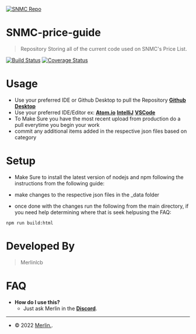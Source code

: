 <a href="https://serverninja.xyz"><img src="https://icons.iconarchive.com/icons/chrisl21/minecraft/128/3D-Mycelium-icon.png" title="SNMC Repo/Configs" alt="SNMC Repo"></a>

# SNMC-price-guide

> Repository Storing all of the current code used on SNMC's Price List.

[![Build Status](http://img.shields.io/travis/badges/badgerbadgerbadger.svg?style=flat-square)](https://travis-ci.org/badges/badgerbadgerbadger) [![Coverage Status](http://img.shields.io/coveralls/badges/badgerbadgerbadger.svg?style=flat-square)](https://coveralls.io/r/badges/badgerbadgerbadger)

# Usage

- Use your preferred IDE or Github Desktop to pull the Repository <a href="https://desktop.github.com/" target="_blank">**Github Desktop**</a>
- Use your preferred IDE/Editor ex: <a href="https://atom.io/" target="_blank">**Atom.io**</a> <a href="https://www.jetbrains.com/idea/" target="_blank">**IntelliJ**</a> <a href="https://code.visualstudio.com/" target="_blank">**VSCode**</a>
- To Make Sure you have the most recent upload from production do a pull everytime you begin your work
- commit any additional items added in the respective json files based on category

# Setup

- Make Sure to install the latest version of nodejs and npm following the instructions from the following guide:

- make changes to the respective json files in the \_data folder

- once done with the changes run the following from the main directory, if you need help determining where that is seek helpusing the FAQ:

```shell
npm run build:html
```

# Developed By

> Merlinlcb

# FAQ

- **How do I use this?**
  - Just ask Merlin in the <a href="https://discord.serverninja.xyz/" target="_blank">**Discord**</a>.

---

- © 2022 <a href="https://merlinlcb.com" target="_blank"> Merlin.</a>.
